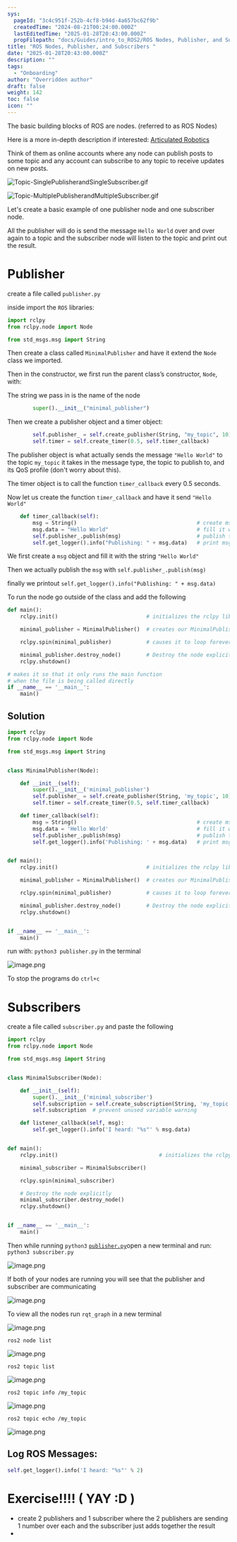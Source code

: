 ```yaml
---
sys:
  pageId: "3c4c951f-252b-4cf8-b94d-4a657bc62f9b"
  createdTime: "2024-08-21T00:24:00.000Z"
  lastEditedTime: "2025-01-28T20:43:00.000Z"
  propFilepath: "docs/Guides/intro_to_ROS2/ROS Nodes, Publisher, and Subscribers .md"
title: "ROS Nodes, Publisher, and Subscribers "
date: "2025-01-28T20:43:00.000Z"
description: ""
tags:
  - "Onboarding"
author: "Overridden author"
draft: false
weight: 142
toc: false
icon: ""
---
```


The basic building blocks of ROS are nodes. (referred to as ROS Nodes)

Here is a more in-depth description if interested: [Articulated Robotics](https://articulatedrobotics.xyz/tutorials/ready-for-ros/ros-overview#2-nodes)

Think of them as online accounts where any node can publish posts to some topic and any account can subscribe to any topic to receive updates on new posts.

![Topic-SinglePublisherandSingleSubscriber.gif](https://docs.ros.org/en/humble/_images/Topic-SinglePublisherandSingleSubscriber.gif)

![Topic-MultiplePublisherandMultipleSubscriber.gif](https://docs.ros.org/en/humble/_images/Topic-MultiplePublisherandMultipleSubscriber.gif)

Let's create a basic example of one publisher node and one subscriber node.

All the publisher will do is send the message `Hello World` over and over again to a topic and the subscriber node will listen to the topic and print out the result.

# Publisher

create a file called `publisher.py` 

inside import the `ROS` libraries:

```python
import rclpy
from rclpy.node import Node

from std_msgs.msg import String
```

Then create a class called `MinimalPublisher` and have it extend the `Node` class we imported.

Then in the constructor, we first run the parent class’s constructor, `Node`, with:

The string we pass in is the name of the node

```python
        super().__init__("minimal_publisher")
```

Then we create a publisher object and a timer object:

```python
        self.publisher_ = self.create_publisher(String, "my_topic", 10)
        self.timer = self.create_timer(0.5, self.timer_callback)
```

The publisher object is what actually sends the message `"Hello World"` to the topic `my_topic` it takes in the message type, the topic to publish to, and its QoS profile (don't worry about this).

The timer object is to call the function `timer_callback` every 0.5 seconds.

Now let us create the function `timer_callback` and have it send `"Hello World"`

```python
    def timer_callback(self):
        msg = String()                                      # create msg object
        msg.data = "Hello World"                            # fill it with data
        self.publisher_.publish(msg)                        # publish the message
        self.get_logger().info("Publishing: " + msg.data)   # print msg
```

We first create a `msg` object and fill it with the string `"Hello World"`

Then we actually publish the `msg` with `self.publisher_.publish(msg)`

finally we printout `self.get_logger().info("Publishing: " + msg.data)`

To run the node go outside of the class and add the following

```python
def main():
    rclpy.init()                            # initializes the rclpy library

    minimal_publisher = MinimalPublisher()  # creates our MinimalPublisher object

    rclpy.spin(minimal_publisher)           # causes it to loop forever

    minimal_publisher.destroy_node()        # Destroy the node explicitly
    rclpy.shutdown()

# makes it so that it only runs the main function
# when the file is being called directly
if __name__ == '__main__': 
    main()
```

## Solution

```python
import rclpy
from rclpy.node import Node

from std_msgs.msg import String


class MinimalPublisher(Node):

    def __init__(self):
        super().__init__('minimal_publisher')
        self.publisher_ = self.create_publisher(String, 'my_topic', 10)
        self.timer = self.create_timer(0.5, self.timer_callback)

    def timer_callback(self):
        msg = String()                                      # create msg object
        msg.data = 'Hello World'                            # fill it with data
        self.publisher_.publish(msg)                        # publish the message
        self.get_logger().info('Publishing: ' + msg.data)   # print msg


def main():
    rclpy.init()                            # initializes the rclpy library

    minimal_publisher = MinimalPublisher()  # creates our MinimalPublisher object

    rclpy.spin(minimal_publisher)           # causes it to loop forever

    minimal_publisher.destroy_node()        # Destroy the node explicitly
    rclpy.shutdown()


if __name__ == '__main__':
    main()
```

run with: `python3 publisher.py` in the terminal

![image.png](https://prod-files-secure.s3.us-west-2.amazonaws.com/d518164a-d88e-44d1-a4ee-3adb3bd8bce0/9214accb-ad5b-44f1-a31c-b3167c59138b/image.png?X-Amz-Algorithm=AWS4-HMAC-SHA256&X-Amz-Content-Sha256=UNSIGNED-PAYLOAD&X-Amz-Credential=ASIAZI2LB466UOBVUCVX%2F20250330%2Fus-west-2%2Fs3%2Faws4_request&X-Amz-Date=20250330T140239Z&X-Amz-Expires=3600&X-Amz-Security-Token=IQoJb3JpZ2luX2VjECYaCXVzLXdlc3QtMiJIMEYCIQDp1qDanEUzV5XjkCge5NbKjmaNUJRezo3udupW9AdVUAIhAP7h86%2F7j%2F893XFf8Ux%2BonDQKWK2z1qyRYsrsLzITgGiKogECI7%2F%2F%2F%2F%2F%2F%2F%2F%2F%2FwEQABoMNjM3NDIzMTgzODA1Igz7WHRUMgGvWwyh92kq3AMzSU4rQI4IwtIiYqWbz%2FV8PuJVW8Ho3o%2BMN%2BoTXMXUcuk8%2FvJQvKVHq0co4rq%2FoPLum%2Fzt4uCdf5VUKddCAVm%2FkCxqPgCc8LlMd0Q8Nui6Sfj7pUxg3nlMJKDT0Yo5XX4GzBD52cQSeJeyJ77nuHQgeop2bAzuBvBSYgz%2FaMgcV5cF4EsZ%2FMe%2BIuA9S%2FgiOY%2BF%2Ftg9Pu6a8dROS1%2B5EAwzJoCaIAHh0dLFtbQZ50VcIEGG4Q6qc6SuxSCgu4vohbSGWUUzlahQ7ogVntUer7fwMhUZWblo4CcJi%2FI8%2B6%2F9wkKDrN%2F8SBWK0Eoun5ZvAyR8jYQwWyYM7I3tW08H2oBNi7P8BjsXNxYAvjpvOZI9ACLfefPLcySj%2FhbJwzxuLz6jR45MiuGxqSUk3%2FWG7gMCteHdTn1VUZEm9JuV58aLyjioPOz2AqIJyicd4AC84RdmnSgfiFKuClP7OtwqIoTnzekmCto3VGesPM8cvy4Ltznl09AtCQGAt9%2BPbKVKvvDCjQ41SUc0nAxuwVSo0gbGE1uR3lCoz6MLrtmpTZNK%2BQLee1nSdwF3V1nn%2B8O9DyC%2Bcq1Glh0%2FHg9l8gfFZ5WdJKMwhsC2uFxWRXDlsj%2FyPDpiHwpdl7uHUbL%2F5jDoi6W%2FBjqkAbGyiJWEDv%2F5Y1rAvxXLdz%2F6yZ3RZxa0PLHKnctnfVXiawZlDQN8mCJ7YcFC8b7SL0Pvz48Ac6tELNXtQg3HIN3f9qu1euuaJFDBSq3ITI3kVS64JvhOnZ6sDiaiy372tGyOqS%2BWitkdtNcX5VsL7fdczaRIFmrdSA9UIf1WXRUzDwbB8U3cJSgyrUcN7mOlPiNma8Q2dqoUFKvEcrJjNfnBPrjC&X-Amz-Signature=dd8e8f3ef024af24822fbfe36c5462ede18d4946a1e70c793239423c68af6446&X-Amz-SignedHeaders=host&x-id=GetObject)

To stop the programs do `ctrl+c`

# Subscribers

create a file called `subscriber.py` and paste the following

```python
import rclpy
from rclpy.node import Node

from std_msgs.msg import String


class MinimalSubscriber(Node):

    def __init__(self):
        super().__init__('minimal_subscriber')
        self.subscription = self.create_subscription(String, 'my_topic', self.listener_callback, 10)
        self.subscription  # prevent unused variable warning

    def listener_callback(self, msg):
        self.get_logger().info('I heard: "%s"' % msg.data)


def main():
    rclpy.init()                                # initializes the rclpy library

    minimal_subscriber = MinimalSubscriber()

    rclpy.spin(minimal_subscriber)

    # Destroy the node explicitly
    minimal_subscriber.destroy_node()
    rclpy.shutdown()


if __name__ == '__main__':
    main()
```

Then while running `python3` [`publisher.py`](http://publisher.py/)open a new terminal and run: `python3 subscriber.py` 

![image.png](https://prod-files-secure.s3.us-west-2.amazonaws.com/d518164a-d88e-44d1-a4ee-3adb3bd8bce0/611fccf2-c738-4dbd-94e9-98f209092866/image.png?X-Amz-Algorithm=AWS4-HMAC-SHA256&X-Amz-Content-Sha256=UNSIGNED-PAYLOAD&X-Amz-Credential=ASIAZI2LB466UOBVUCVX%2F20250330%2Fus-west-2%2Fs3%2Faws4_request&X-Amz-Date=20250330T140239Z&X-Amz-Expires=3600&X-Amz-Security-Token=IQoJb3JpZ2luX2VjECYaCXVzLXdlc3QtMiJIMEYCIQDp1qDanEUzV5XjkCge5NbKjmaNUJRezo3udupW9AdVUAIhAP7h86%2F7j%2F893XFf8Ux%2BonDQKWK2z1qyRYsrsLzITgGiKogECI7%2F%2F%2F%2F%2F%2F%2F%2F%2F%2FwEQABoMNjM3NDIzMTgzODA1Igz7WHRUMgGvWwyh92kq3AMzSU4rQI4IwtIiYqWbz%2FV8PuJVW8Ho3o%2BMN%2BoTXMXUcuk8%2FvJQvKVHq0co4rq%2FoPLum%2Fzt4uCdf5VUKddCAVm%2FkCxqPgCc8LlMd0Q8Nui6Sfj7pUxg3nlMJKDT0Yo5XX4GzBD52cQSeJeyJ77nuHQgeop2bAzuBvBSYgz%2FaMgcV5cF4EsZ%2FMe%2BIuA9S%2FgiOY%2BF%2Ftg9Pu6a8dROS1%2B5EAwzJoCaIAHh0dLFtbQZ50VcIEGG4Q6qc6SuxSCgu4vohbSGWUUzlahQ7ogVntUer7fwMhUZWblo4CcJi%2FI8%2B6%2F9wkKDrN%2F8SBWK0Eoun5ZvAyR8jYQwWyYM7I3tW08H2oBNi7P8BjsXNxYAvjpvOZI9ACLfefPLcySj%2FhbJwzxuLz6jR45MiuGxqSUk3%2FWG7gMCteHdTn1VUZEm9JuV58aLyjioPOz2AqIJyicd4AC84RdmnSgfiFKuClP7OtwqIoTnzekmCto3VGesPM8cvy4Ltznl09AtCQGAt9%2BPbKVKvvDCjQ41SUc0nAxuwVSo0gbGE1uR3lCoz6MLrtmpTZNK%2BQLee1nSdwF3V1nn%2B8O9DyC%2Bcq1Glh0%2FHg9l8gfFZ5WdJKMwhsC2uFxWRXDlsj%2FyPDpiHwpdl7uHUbL%2F5jDoi6W%2FBjqkAbGyiJWEDv%2F5Y1rAvxXLdz%2F6yZ3RZxa0PLHKnctnfVXiawZlDQN8mCJ7YcFC8b7SL0Pvz48Ac6tELNXtQg3HIN3f9qu1euuaJFDBSq3ITI3kVS64JvhOnZ6sDiaiy372tGyOqS%2BWitkdtNcX5VsL7fdczaRIFmrdSA9UIf1WXRUzDwbB8U3cJSgyrUcN7mOlPiNma8Q2dqoUFKvEcrJjNfnBPrjC&X-Amz-Signature=6ab45306f3d9ead72246c1de046ea2c1e1f90795dc8d8ab58d59e9c22693f0f4&X-Amz-SignedHeaders=host&x-id=GetObject)

If both of your nodes are running you will see that the publisher and subscriber are communicating

![image.png](https://prod-files-secure.s3.us-west-2.amazonaws.com/d518164a-d88e-44d1-a4ee-3adb3bd8bce0/eea428b5-1cf0-43bb-a30b-81cbaf6c5c78/image.png?X-Amz-Algorithm=AWS4-HMAC-SHA256&X-Amz-Content-Sha256=UNSIGNED-PAYLOAD&X-Amz-Credential=ASIAZI2LB466UOBVUCVX%2F20250330%2Fus-west-2%2Fs3%2Faws4_request&X-Amz-Date=20250330T140239Z&X-Amz-Expires=3600&X-Amz-Security-Token=IQoJb3JpZ2luX2VjECYaCXVzLXdlc3QtMiJIMEYCIQDp1qDanEUzV5XjkCge5NbKjmaNUJRezo3udupW9AdVUAIhAP7h86%2F7j%2F893XFf8Ux%2BonDQKWK2z1qyRYsrsLzITgGiKogECI7%2F%2F%2F%2F%2F%2F%2F%2F%2F%2FwEQABoMNjM3NDIzMTgzODA1Igz7WHRUMgGvWwyh92kq3AMzSU4rQI4IwtIiYqWbz%2FV8PuJVW8Ho3o%2BMN%2BoTXMXUcuk8%2FvJQvKVHq0co4rq%2FoPLum%2Fzt4uCdf5VUKddCAVm%2FkCxqPgCc8LlMd0Q8Nui6Sfj7pUxg3nlMJKDT0Yo5XX4GzBD52cQSeJeyJ77nuHQgeop2bAzuBvBSYgz%2FaMgcV5cF4EsZ%2FMe%2BIuA9S%2FgiOY%2BF%2Ftg9Pu6a8dROS1%2B5EAwzJoCaIAHh0dLFtbQZ50VcIEGG4Q6qc6SuxSCgu4vohbSGWUUzlahQ7ogVntUer7fwMhUZWblo4CcJi%2FI8%2B6%2F9wkKDrN%2F8SBWK0Eoun5ZvAyR8jYQwWyYM7I3tW08H2oBNi7P8BjsXNxYAvjpvOZI9ACLfefPLcySj%2FhbJwzxuLz6jR45MiuGxqSUk3%2FWG7gMCteHdTn1VUZEm9JuV58aLyjioPOz2AqIJyicd4AC84RdmnSgfiFKuClP7OtwqIoTnzekmCto3VGesPM8cvy4Ltznl09AtCQGAt9%2BPbKVKvvDCjQ41SUc0nAxuwVSo0gbGE1uR3lCoz6MLrtmpTZNK%2BQLee1nSdwF3V1nn%2B8O9DyC%2Bcq1Glh0%2FHg9l8gfFZ5WdJKMwhsC2uFxWRXDlsj%2FyPDpiHwpdl7uHUbL%2F5jDoi6W%2FBjqkAbGyiJWEDv%2F5Y1rAvxXLdz%2F6yZ3RZxa0PLHKnctnfVXiawZlDQN8mCJ7YcFC8b7SL0Pvz48Ac6tELNXtQg3HIN3f9qu1euuaJFDBSq3ITI3kVS64JvhOnZ6sDiaiy372tGyOqS%2BWitkdtNcX5VsL7fdczaRIFmrdSA9UIf1WXRUzDwbB8U3cJSgyrUcN7mOlPiNma8Q2dqoUFKvEcrJjNfnBPrjC&X-Amz-Signature=ba488256d9f20804add8ceaa82a6db2cd4d66654ac2ef23f40888376e2d93e64&X-Amz-SignedHeaders=host&x-id=GetObject)

To view all the nodes run `rqt_graph` in a new terminal

![image.png](https://prod-files-secure.s3.us-west-2.amazonaws.com/d518164a-d88e-44d1-a4ee-3adb3bd8bce0/1d98e964-4318-4d62-b5c4-8c8f78368598/image.png?X-Amz-Algorithm=AWS4-HMAC-SHA256&X-Amz-Content-Sha256=UNSIGNED-PAYLOAD&X-Amz-Credential=ASIAZI2LB466UOBVUCVX%2F20250330%2Fus-west-2%2Fs3%2Faws4_request&X-Amz-Date=20250330T140239Z&X-Amz-Expires=3600&X-Amz-Security-Token=IQoJb3JpZ2luX2VjECYaCXVzLXdlc3QtMiJIMEYCIQDp1qDanEUzV5XjkCge5NbKjmaNUJRezo3udupW9AdVUAIhAP7h86%2F7j%2F893XFf8Ux%2BonDQKWK2z1qyRYsrsLzITgGiKogECI7%2F%2F%2F%2F%2F%2F%2F%2F%2F%2FwEQABoMNjM3NDIzMTgzODA1Igz7WHRUMgGvWwyh92kq3AMzSU4rQI4IwtIiYqWbz%2FV8PuJVW8Ho3o%2BMN%2BoTXMXUcuk8%2FvJQvKVHq0co4rq%2FoPLum%2Fzt4uCdf5VUKddCAVm%2FkCxqPgCc8LlMd0Q8Nui6Sfj7pUxg3nlMJKDT0Yo5XX4GzBD52cQSeJeyJ77nuHQgeop2bAzuBvBSYgz%2FaMgcV5cF4EsZ%2FMe%2BIuA9S%2FgiOY%2BF%2Ftg9Pu6a8dROS1%2B5EAwzJoCaIAHh0dLFtbQZ50VcIEGG4Q6qc6SuxSCgu4vohbSGWUUzlahQ7ogVntUer7fwMhUZWblo4CcJi%2FI8%2B6%2F9wkKDrN%2F8SBWK0Eoun5ZvAyR8jYQwWyYM7I3tW08H2oBNi7P8BjsXNxYAvjpvOZI9ACLfefPLcySj%2FhbJwzxuLz6jR45MiuGxqSUk3%2FWG7gMCteHdTn1VUZEm9JuV58aLyjioPOz2AqIJyicd4AC84RdmnSgfiFKuClP7OtwqIoTnzekmCto3VGesPM8cvy4Ltznl09AtCQGAt9%2BPbKVKvvDCjQ41SUc0nAxuwVSo0gbGE1uR3lCoz6MLrtmpTZNK%2BQLee1nSdwF3V1nn%2B8O9DyC%2Bcq1Glh0%2FHg9l8gfFZ5WdJKMwhsC2uFxWRXDlsj%2FyPDpiHwpdl7uHUbL%2F5jDoi6W%2FBjqkAbGyiJWEDv%2F5Y1rAvxXLdz%2F6yZ3RZxa0PLHKnctnfVXiawZlDQN8mCJ7YcFC8b7SL0Pvz48Ac6tELNXtQg3HIN3f9qu1euuaJFDBSq3ITI3kVS64JvhOnZ6sDiaiy372tGyOqS%2BWitkdtNcX5VsL7fdczaRIFmrdSA9UIf1WXRUzDwbB8U3cJSgyrUcN7mOlPiNma8Q2dqoUFKvEcrJjNfnBPrjC&X-Amz-Signature=fb21f7bb0d197c4cbb4baf7a73032436cd9bc823cb54301715695b76ccd00c54&X-Amz-SignedHeaders=host&x-id=GetObject)

`ros2 node list`

![image.png](https://prod-files-secure.s3.us-west-2.amazonaws.com/d518164a-d88e-44d1-a4ee-3adb3bd8bce0/680ac8cf-e6d9-4164-9ece-5b9a6fccffee/image.png?X-Amz-Algorithm=AWS4-HMAC-SHA256&X-Amz-Content-Sha256=UNSIGNED-PAYLOAD&X-Amz-Credential=ASIAZI2LB466UOBVUCVX%2F20250330%2Fus-west-2%2Fs3%2Faws4_request&X-Amz-Date=20250330T140239Z&X-Amz-Expires=3600&X-Amz-Security-Token=IQoJb3JpZ2luX2VjECYaCXVzLXdlc3QtMiJIMEYCIQDp1qDanEUzV5XjkCge5NbKjmaNUJRezo3udupW9AdVUAIhAP7h86%2F7j%2F893XFf8Ux%2BonDQKWK2z1qyRYsrsLzITgGiKogECI7%2F%2F%2F%2F%2F%2F%2F%2F%2F%2FwEQABoMNjM3NDIzMTgzODA1Igz7WHRUMgGvWwyh92kq3AMzSU4rQI4IwtIiYqWbz%2FV8PuJVW8Ho3o%2BMN%2BoTXMXUcuk8%2FvJQvKVHq0co4rq%2FoPLum%2Fzt4uCdf5VUKddCAVm%2FkCxqPgCc8LlMd0Q8Nui6Sfj7pUxg3nlMJKDT0Yo5XX4GzBD52cQSeJeyJ77nuHQgeop2bAzuBvBSYgz%2FaMgcV5cF4EsZ%2FMe%2BIuA9S%2FgiOY%2BF%2Ftg9Pu6a8dROS1%2B5EAwzJoCaIAHh0dLFtbQZ50VcIEGG4Q6qc6SuxSCgu4vohbSGWUUzlahQ7ogVntUer7fwMhUZWblo4CcJi%2FI8%2B6%2F9wkKDrN%2F8SBWK0Eoun5ZvAyR8jYQwWyYM7I3tW08H2oBNi7P8BjsXNxYAvjpvOZI9ACLfefPLcySj%2FhbJwzxuLz6jR45MiuGxqSUk3%2FWG7gMCteHdTn1VUZEm9JuV58aLyjioPOz2AqIJyicd4AC84RdmnSgfiFKuClP7OtwqIoTnzekmCto3VGesPM8cvy4Ltznl09AtCQGAt9%2BPbKVKvvDCjQ41SUc0nAxuwVSo0gbGE1uR3lCoz6MLrtmpTZNK%2BQLee1nSdwF3V1nn%2B8O9DyC%2Bcq1Glh0%2FHg9l8gfFZ5WdJKMwhsC2uFxWRXDlsj%2FyPDpiHwpdl7uHUbL%2F5jDoi6W%2FBjqkAbGyiJWEDv%2F5Y1rAvxXLdz%2F6yZ3RZxa0PLHKnctnfVXiawZlDQN8mCJ7YcFC8b7SL0Pvz48Ac6tELNXtQg3HIN3f9qu1euuaJFDBSq3ITI3kVS64JvhOnZ6sDiaiy372tGyOqS%2BWitkdtNcX5VsL7fdczaRIFmrdSA9UIf1WXRUzDwbB8U3cJSgyrUcN7mOlPiNma8Q2dqoUFKvEcrJjNfnBPrjC&X-Amz-Signature=05f2d4be85bfec53833a074e44285ce89e22a66b5ba082b4f9d7e019dad583f2&X-Amz-SignedHeaders=host&x-id=GetObject)

`ros2 topic list`

![image.png](https://prod-files-secure.s3.us-west-2.amazonaws.com/d518164a-d88e-44d1-a4ee-3adb3bd8bce0/eee2ebe1-27ef-4a4a-96fb-2ca54126fb29/image.png?X-Amz-Algorithm=AWS4-HMAC-SHA256&X-Amz-Content-Sha256=UNSIGNED-PAYLOAD&X-Amz-Credential=ASIAZI2LB466UOBVUCVX%2F20250330%2Fus-west-2%2Fs3%2Faws4_request&X-Amz-Date=20250330T140239Z&X-Amz-Expires=3600&X-Amz-Security-Token=IQoJb3JpZ2luX2VjECYaCXVzLXdlc3QtMiJIMEYCIQDp1qDanEUzV5XjkCge5NbKjmaNUJRezo3udupW9AdVUAIhAP7h86%2F7j%2F893XFf8Ux%2BonDQKWK2z1qyRYsrsLzITgGiKogECI7%2F%2F%2F%2F%2F%2F%2F%2F%2F%2FwEQABoMNjM3NDIzMTgzODA1Igz7WHRUMgGvWwyh92kq3AMzSU4rQI4IwtIiYqWbz%2FV8PuJVW8Ho3o%2BMN%2BoTXMXUcuk8%2FvJQvKVHq0co4rq%2FoPLum%2Fzt4uCdf5VUKddCAVm%2FkCxqPgCc8LlMd0Q8Nui6Sfj7pUxg3nlMJKDT0Yo5XX4GzBD52cQSeJeyJ77nuHQgeop2bAzuBvBSYgz%2FaMgcV5cF4EsZ%2FMe%2BIuA9S%2FgiOY%2BF%2Ftg9Pu6a8dROS1%2B5EAwzJoCaIAHh0dLFtbQZ50VcIEGG4Q6qc6SuxSCgu4vohbSGWUUzlahQ7ogVntUer7fwMhUZWblo4CcJi%2FI8%2B6%2F9wkKDrN%2F8SBWK0Eoun5ZvAyR8jYQwWyYM7I3tW08H2oBNi7P8BjsXNxYAvjpvOZI9ACLfefPLcySj%2FhbJwzxuLz6jR45MiuGxqSUk3%2FWG7gMCteHdTn1VUZEm9JuV58aLyjioPOz2AqIJyicd4AC84RdmnSgfiFKuClP7OtwqIoTnzekmCto3VGesPM8cvy4Ltznl09AtCQGAt9%2BPbKVKvvDCjQ41SUc0nAxuwVSo0gbGE1uR3lCoz6MLrtmpTZNK%2BQLee1nSdwF3V1nn%2B8O9DyC%2Bcq1Glh0%2FHg9l8gfFZ5WdJKMwhsC2uFxWRXDlsj%2FyPDpiHwpdl7uHUbL%2F5jDoi6W%2FBjqkAbGyiJWEDv%2F5Y1rAvxXLdz%2F6yZ3RZxa0PLHKnctnfVXiawZlDQN8mCJ7YcFC8b7SL0Pvz48Ac6tELNXtQg3HIN3f9qu1euuaJFDBSq3ITI3kVS64JvhOnZ6sDiaiy372tGyOqS%2BWitkdtNcX5VsL7fdczaRIFmrdSA9UIf1WXRUzDwbB8U3cJSgyrUcN7mOlPiNma8Q2dqoUFKvEcrJjNfnBPrjC&X-Amz-Signature=d8cfad4c33b3b8fa4c626a4499b1f52f182e654ae3a147fea8b5e93a3e8e519b&X-Amz-SignedHeaders=host&x-id=GetObject)

`ros2 topic info /my_topic`

![image.png](https://prod-files-secure.s3.us-west-2.amazonaws.com/d518164a-d88e-44d1-a4ee-3adb3bd8bce0/6288ef12-cb9e-406f-b9eb-65feed3a9011/image.png?X-Amz-Algorithm=AWS4-HMAC-SHA256&X-Amz-Content-Sha256=UNSIGNED-PAYLOAD&X-Amz-Credential=ASIAZI2LB466UOBVUCVX%2F20250330%2Fus-west-2%2Fs3%2Faws4_request&X-Amz-Date=20250330T140239Z&X-Amz-Expires=3600&X-Amz-Security-Token=IQoJb3JpZ2luX2VjECYaCXVzLXdlc3QtMiJIMEYCIQDp1qDanEUzV5XjkCge5NbKjmaNUJRezo3udupW9AdVUAIhAP7h86%2F7j%2F893XFf8Ux%2BonDQKWK2z1qyRYsrsLzITgGiKogECI7%2F%2F%2F%2F%2F%2F%2F%2F%2F%2FwEQABoMNjM3NDIzMTgzODA1Igz7WHRUMgGvWwyh92kq3AMzSU4rQI4IwtIiYqWbz%2FV8PuJVW8Ho3o%2BMN%2BoTXMXUcuk8%2FvJQvKVHq0co4rq%2FoPLum%2Fzt4uCdf5VUKddCAVm%2FkCxqPgCc8LlMd0Q8Nui6Sfj7pUxg3nlMJKDT0Yo5XX4GzBD52cQSeJeyJ77nuHQgeop2bAzuBvBSYgz%2FaMgcV5cF4EsZ%2FMe%2BIuA9S%2FgiOY%2BF%2Ftg9Pu6a8dROS1%2B5EAwzJoCaIAHh0dLFtbQZ50VcIEGG4Q6qc6SuxSCgu4vohbSGWUUzlahQ7ogVntUer7fwMhUZWblo4CcJi%2FI8%2B6%2F9wkKDrN%2F8SBWK0Eoun5ZvAyR8jYQwWyYM7I3tW08H2oBNi7P8BjsXNxYAvjpvOZI9ACLfefPLcySj%2FhbJwzxuLz6jR45MiuGxqSUk3%2FWG7gMCteHdTn1VUZEm9JuV58aLyjioPOz2AqIJyicd4AC84RdmnSgfiFKuClP7OtwqIoTnzekmCto3VGesPM8cvy4Ltznl09AtCQGAt9%2BPbKVKvvDCjQ41SUc0nAxuwVSo0gbGE1uR3lCoz6MLrtmpTZNK%2BQLee1nSdwF3V1nn%2B8O9DyC%2Bcq1Glh0%2FHg9l8gfFZ5WdJKMwhsC2uFxWRXDlsj%2FyPDpiHwpdl7uHUbL%2F5jDoi6W%2FBjqkAbGyiJWEDv%2F5Y1rAvxXLdz%2F6yZ3RZxa0PLHKnctnfVXiawZlDQN8mCJ7YcFC8b7SL0Pvz48Ac6tELNXtQg3HIN3f9qu1euuaJFDBSq3ITI3kVS64JvhOnZ6sDiaiy372tGyOqS%2BWitkdtNcX5VsL7fdczaRIFmrdSA9UIf1WXRUzDwbB8U3cJSgyrUcN7mOlPiNma8Q2dqoUFKvEcrJjNfnBPrjC&X-Amz-Signature=72a7a6ae950adb775b5fbfab22681e5e54d191a62f7f67afe3ea85f94e20dc08&X-Amz-SignedHeaders=host&x-id=GetObject)

`ros2 topic echo /my_topic`

![image.png](https://prod-files-secure.s3.us-west-2.amazonaws.com/d518164a-d88e-44d1-a4ee-3adb3bd8bce0/0a6fcb4d-422d-4a6c-a803-749ef4adf2c6/image.png?X-Amz-Algorithm=AWS4-HMAC-SHA256&X-Amz-Content-Sha256=UNSIGNED-PAYLOAD&X-Amz-Credential=ASIAZI2LB466UOBVUCVX%2F20250330%2Fus-west-2%2Fs3%2Faws4_request&X-Amz-Date=20250330T140239Z&X-Amz-Expires=3600&X-Amz-Security-Token=IQoJb3JpZ2luX2VjECYaCXVzLXdlc3QtMiJIMEYCIQDp1qDanEUzV5XjkCge5NbKjmaNUJRezo3udupW9AdVUAIhAP7h86%2F7j%2F893XFf8Ux%2BonDQKWK2z1qyRYsrsLzITgGiKogECI7%2F%2F%2F%2F%2F%2F%2F%2F%2F%2FwEQABoMNjM3NDIzMTgzODA1Igz7WHRUMgGvWwyh92kq3AMzSU4rQI4IwtIiYqWbz%2FV8PuJVW8Ho3o%2BMN%2BoTXMXUcuk8%2FvJQvKVHq0co4rq%2FoPLum%2Fzt4uCdf5VUKddCAVm%2FkCxqPgCc8LlMd0Q8Nui6Sfj7pUxg3nlMJKDT0Yo5XX4GzBD52cQSeJeyJ77nuHQgeop2bAzuBvBSYgz%2FaMgcV5cF4EsZ%2FMe%2BIuA9S%2FgiOY%2BF%2Ftg9Pu6a8dROS1%2B5EAwzJoCaIAHh0dLFtbQZ50VcIEGG4Q6qc6SuxSCgu4vohbSGWUUzlahQ7ogVntUer7fwMhUZWblo4CcJi%2FI8%2B6%2F9wkKDrN%2F8SBWK0Eoun5ZvAyR8jYQwWyYM7I3tW08H2oBNi7P8BjsXNxYAvjpvOZI9ACLfefPLcySj%2FhbJwzxuLz6jR45MiuGxqSUk3%2FWG7gMCteHdTn1VUZEm9JuV58aLyjioPOz2AqIJyicd4AC84RdmnSgfiFKuClP7OtwqIoTnzekmCto3VGesPM8cvy4Ltznl09AtCQGAt9%2BPbKVKvvDCjQ41SUc0nAxuwVSo0gbGE1uR3lCoz6MLrtmpTZNK%2BQLee1nSdwF3V1nn%2B8O9DyC%2Bcq1Glh0%2FHg9l8gfFZ5WdJKMwhsC2uFxWRXDlsj%2FyPDpiHwpdl7uHUbL%2F5jDoi6W%2FBjqkAbGyiJWEDv%2F5Y1rAvxXLdz%2F6yZ3RZxa0PLHKnctnfVXiawZlDQN8mCJ7YcFC8b7SL0Pvz48Ac6tELNXtQg3HIN3f9qu1euuaJFDBSq3ITI3kVS64JvhOnZ6sDiaiy372tGyOqS%2BWitkdtNcX5VsL7fdczaRIFmrdSA9UIf1WXRUzDwbB8U3cJSgyrUcN7mOlPiNma8Q2dqoUFKvEcrJjNfnBPrjC&X-Amz-Signature=f761ca6ede47a806435ba640733d19ddb1c6180f22897e3b24b5b7c353900369&X-Amz-SignedHeaders=host&x-id=GetObject)

## Log ROS Messages:

```python
self.get_logger().info('I heard: "%s"' % 2)
```

# Exercise!!!! ( YAY :D )

- create 2 publishers and 1 subscriber where the 2 publishers are sending 1 number over each and the subscriber just adds together the result
- 
